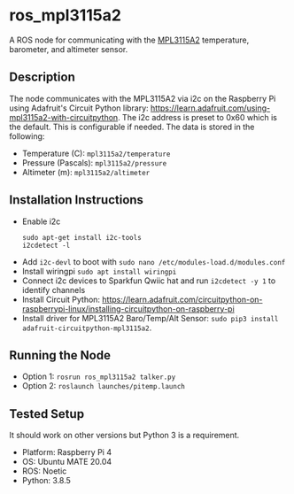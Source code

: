 # ros_mpl3115a2

A ROS node for communicating with the [MPL3115A2](https://www.adafruit.com/product/1893) temperature, barometer, and altimeter sensor.

## Description

The node communicates with the MPL3115A2 via i2c on the Raspberry Pi using Adafruit's Circuit Python library: https://learn.adafruit.com/using-mpl3115a2-with-circuitpython.  The i2c address is preset to 0x60 which is the default.  This is configurable if needed.  The data is stored in the following:

* Temperature (C): `mpl3115a2/temperature`
* Pressure (Pascals): `mpl3115a2/pressure`
* Altimeter (m): `mpl3115a2/altimeter`

## Installation Instructions

* Enable i2c
  ```
  sudo apt-get install i2c-tools
  i2cdetect -l
  ```
* Add `i2c-devl` to boot with `sudo nano /etc/modules-load.d/modules.conf`
* Install wiringpi `sudo apt install wiringpi`
* Connect i2c devices to Sparkfun Qwiic hat and run `i2cdetect -y 1` to identify channels
* Install Circuit Python: https://learn.adafruit.com/circuitpython-on-raspberrypi-linux/installing-circuitpython-on-raspberry-pi
* Install driver for MPL3115A2 Baro/Temp/Alt Sensor: `sudo pip3 install adafruit-circuitpython-mpl3115a2`.

## Running the Node

* Option 1: `rosrun ros_mpl3115a2 talker.py` 
* Option 2: `roslaunch launches/pitemp.launch`
## Tested Setup

It should work on other versions but Python 3 is a requirement.

* Platform: Raspberry Pi 4
* OS: Ubuntu MATE 20.04
* ROS: Noetic
* Python: 3.8.5

